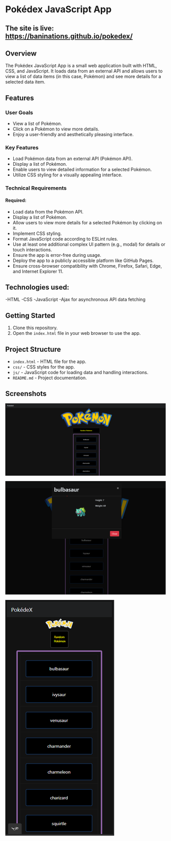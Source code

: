 # Pokédex JavaScript App
## The site is live: https://baninations.github.io/pokedex/
## Overview

The Pokédex JavaScript App is a small web application built with HTML, CSS, and JavaScript. It loads data from an external API and allows users to view a list of data items (in this case, Pokémon) and see more details for a selected data item.

## Features

### User Goals

- View a list of Pokémon.
- Click on a Pokémon to view more details.
- Enjoy a user-friendly and aesthetically pleasing interface.

### Key Features

- Load Pokémon data from an external API (Pokémon API).
- Display a list of Pokémon.
- Enable users to view detailed information for a selected Pokémon.
- Utilize CSS styling for a visually appealing interface.

### Technical Requirements

#### Required:

- Load data from the Pokémon API.
- Display a list of Pokémon.
- Allow users to view more details for a selected Pokémon by clicking on it.
- Implement CSS styling.
- Format JavaScript code according to ESLint rules.
- Use at least one additional complex UI pattern (e.g., modal) for details or touch interactions.
- Ensure the app is error-free during usage.
- Deploy the app to a publicly accessible platform like GitHub Pages.
- Ensure cross-browser compatibility with Chrome, Firefox, Safari, Edge, and Internet Explorer 11.

## Technologies used:
-HTML 
-CSS
-JavaScript
-Ajax for asynchronous API data fetching

## Getting Started

1. Clone this repository.
2. Open the `index.html` file in your web browser to use the app.

## Project Structure

- `index.html` - HTML file for the app.
- `css/` - CSS styles for the app.
- `js/` - JavaScript code for loading data and handling interactions.
- `README.md` - Project documentation.

## Screenshots
 ![Desktop](https://github.com/baninations/pokedex/blob/main/screenshots/desktop.png)

![Selected Pokemon](https://github.com/baninations/pokedex/blob/main/screenshots/pokemon.png)

![Mobile](https://github.com/baninations/pokedex/blob/main/screenshots/mobile.png)


